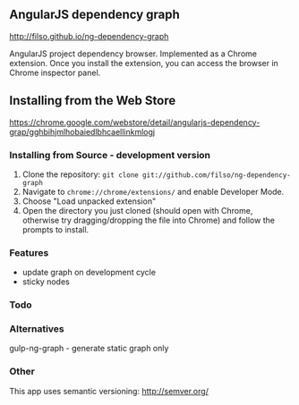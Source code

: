 ## AngularJS dependency graph

http://filso.github.io/ng-dependency-graph

AngularJS project dependency browser.
Implemented as a Chrome extension. Once you install the extension, you can access the browser in Chrome inspector panel.

## Installing from the Web Store

https://chrome.google.com/webstore/detail/angularjs-dependency-grap/gghbihjmlhobaiedlbhcaellinkmlogj

### Installing from Source - development version

1.  Clone the repository: `git clone git://github.com/filso/ng-dependency-graph`
2.  Navigate to `chrome://chrome/extensions/` and enable Developer Mode.
3.  Choose "Load unpacked extension"
4.  Open the directory you just cloned (should open with Chrome, otherwise try dragging/dropping the file into Chrome) and follow the prompts to install.

### Features
- update graph on development cycle
- sticky nodes

### Todo

### Alternatives

gulp-ng-graph - generate static graph only

### Other
This app uses semantic versioning: http://semver.org/
